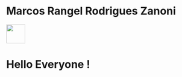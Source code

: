 
# Marcos Rangel Rodrigues Zanoni

<div>
<a href="https://www.linkedin.com/in/marcos-rangel-r-zanoni-0734891b9"><img src="https://cdn.jsdelivr.net/gh/devicons/devicon/icons/linkedin/linkedin-original.svg" width="50" height= "50" /></a>
<a href="https://instagram.com/marcosrangelll"></a>
</div>

# Hello Everyone !

<!--
**Marcos-Rangel-Zanoni/Marcos-Rangel-Zanoni** is a ✨ _special_ ✨ repository because its `README.md` (this file) appears on your GitHub profile.

Here are some ideas to get you started:

- 🔭 I’m currently working on ...
- 🌱 I’m currently learning ...
- 👯 I’m looking to collaborate on ...
- 🤔 I’m looking for help with ...
- 💬 Ask me about ...
- 📫 How to reach me: ...
- 😄 Pronouns: ...
- ⚡ Fun fact: ...
-->
